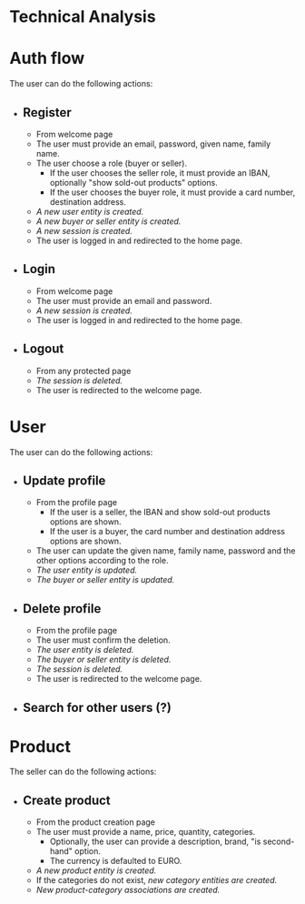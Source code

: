 # Technical Analysis

# Auth flow
The user can do the following actions:
- ## Register
  - From welcome page
  - The user must provide an email, password, given name, family name. 
  - The user choose a role (buyer or seller).
    - If the user chooses the seller role, it must provide an IBAN, optionally "show sold-out products" options.
    - If the user chooses the buyer role, it must provide a card number, destination address.
  - _A new user entity is created._
  - _A new buyer or seller entity is created._
  - _A new session is created._
  - The user is logged in and redirected to the home page.
- ## Login
  - From welcome page 
  - The user must provide an email and password.
  - _A new session is created._
  - The user is logged in and redirected to the home page.
- ## Logout
  - From any protected page
  - _The session is deleted._
  - The user is redirected to the welcome page.

# User
The user can do the following actions:
- ## Update profile
  - From the profile page
    - If the user is a seller, the IBAN and show sold-out products options are shown.
    - If the user is a buyer, the card number and destination address options are shown.
  - The user can update the given name, family name, password and the other options according to the role.
  - _The user entity is updated._
  - _The buyer or seller entity is updated._
- ## Delete profile
  - From the profile page
  - The user must confirm the deletion.
  - _The user entity is deleted._
  - _The buyer or seller entity is deleted._
  - _The session is deleted._
  - The user is redirected to the welcome page.
- ## Search for other users (?)

# Product
The seller can do the following actions:
- ## Create product
  - From the product creation page
  - The user must provide a name, price, quantity, categories.
    - Optionally, the user can provide a description, brand, "is second-hand" option.
    - The currency is defaulted to EURO.
  - _A new product entity is created._
  - If the categories do not exist, _new category entities are created._
  - _New product-category associations are created._